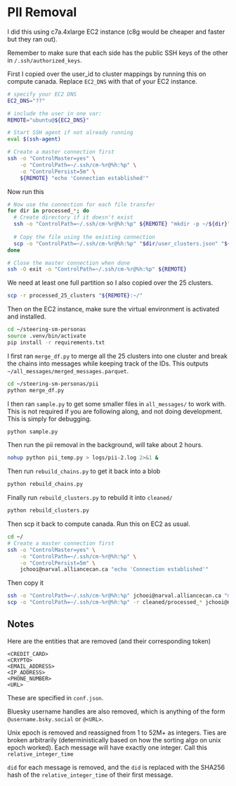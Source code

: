 # PII Removal

I did this using c7a.4xlarge EC2 instance (c8g would be cheaper and faster but they ran out).

Remember to make sure that each side has the public SSH keys of the other in `/.ssh/authorized_keys`.

First I copied over the user_id to cluster mappings by running this on compute canada. Replace `EC2_DNS` with that of your EC2 instance.

```bash
# specify your EC2 DNS
EC2_DNS="??"

# include the user in one var:
REMOTE="ubuntu@${EC2_DNS}"

# Start SSH agent if not already running
eval $(ssh-agent)

# Create a master connection first
ssh -o "ControlMaster=yes" \
    -o "ControlPath=~/.ssh/cm-%r@%h:%p" \
    -o "ControlPersist=5m" \
    ${REMOTE} "echo 'Connection established'"
```

Now run this
```bash
# Now use the connection for each file transfer
for dir in processed_*; do
  # Create directory if it doesn't exist
  ssh -o "ControlPath=~/.ssh/cm-%r@%h:%p" ${REMOTE} "mkdir -p ~/${dir}"
  
  # Copy the file using the existing connection
  scp -o "ControlPath=~/.ssh/cm-%r@%h:%p" "$dir/user_clusters.json" "${REMOTE}:~/${dir}/"
done

# Close the master connection when done
ssh -O exit -o "ControlPath=~/.ssh/cm-%r@%h:%p" ${REMOTE}
```

We need at least one full partition so I also copied over the 25 clusters.
```bash
scp -r processed_25_clusters "${REMOTE}:~/"
```

Then on the EC2 instance, make sure the virtual environment is activated and installed.

```bash
cd ~/steering-sm-personas
source .venv/bin/activate
pip install -r requirements.txt
```

I first ran `merge_df.py` to merge all the 25 clusters into one cluster and break the chains into messages while keeping track of the IDs. This outputs `~/all_messages/merged_messages.parquet`.

```bash
cd ~/steering-sm-personas/pii
python merge_df.py
```

I then ran `sample.py` to get some smaller files in `all_messages/` to work with. This is not required if you are following along, and not doing development. This is simply for debugging.

```bash
python sample.py
```

Then run the pii removal in the background, will take about 2 hours.

```bash
nohup python pii_temp.py > logs/pii-2.log 2>&1 &
```

Then run `rebuild_chains.py` to get it back into a blob

```bash
python rebuild_chains.py
```

Finally run `rebuild_clusters.py` to rebuild it into `cleaned/`

```bash
python rebuild_clusters.py
```

Then scp it back to compute canada. Run this on EC2 as usual.

```bash
cd ~/
# Create a master connection first
ssh -o "ControlMaster=yes" \
    -o "ControlPath=~/.ssh/cm-%r@%h:%p" \
    -o "ControlPersist=5m" \
    jchooi@narval.alliancecan.ca "echo 'Connection established'"
```

Then copy it
```bash
ssh -o "ControlPath=~/.ssh/cm-%r@%h:%p" jchooi@narval.alliancecan.ca "mkdir -p ~/projects/ctb-liyue/s4yor1/pii_removed/"
scp -o "ControlPath=~/.ssh/cm-%r@%h:%p" -r cleaned/processed_* jchooi@narval.alliancecan.ca:~/projects/ctb-liyue/s4yor1/pii_removed/
```


## Notes

Here are the entities that are removed (and their corresponding token)
```
<CREDIT_CARD>
<CRYPTO>
<EMAIL_ADDRESS>
<IP_ADDRESS>
<PHONE_NUMBER>
<URL>
```

These are specified in `conf.json`.

Bluesky username handles are also removed, which is anything of the form `@username.bsky.social` or `@<URL>`.

Unix epoch is removed and reassigned from 1 to 52M+ as integers. Ties are broken arbitrarily (deterministically based on how the sorting algo on unix epoch worked). Each message will have exactly one integer. Call this `relative_integer_time`

`did` for each message is removed, and the `did` is replaced with the SHA256 hash of the `relative_integer_time` of their first message.

